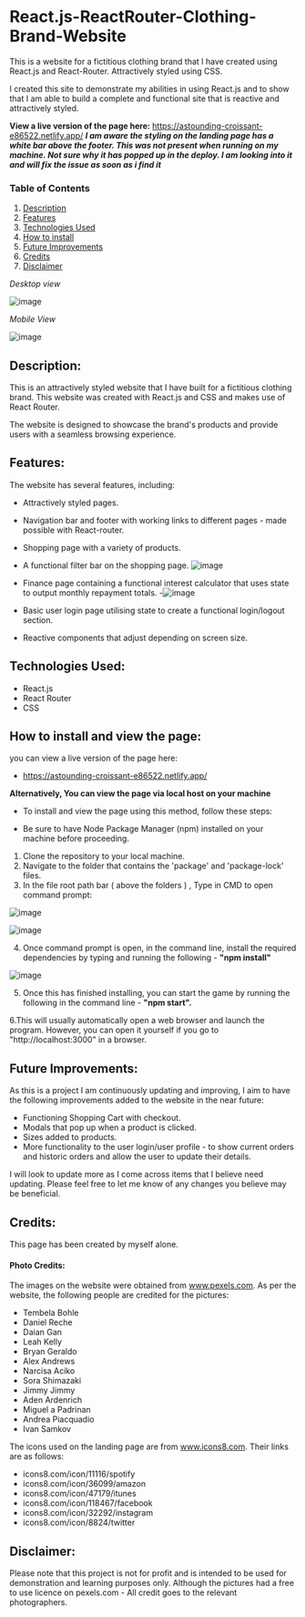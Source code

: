 # React.js-ReactRouter-Clothing-Brand-Website
This is a website for a fictitious clothing brand that I have created using React.js and React-Router. 
Attractively styled using CSS.

I created this site to demonstrate my abilities in using React.js and to show that I am able to build a complete and functional site that is reactive and attractively styled. 

**View a live version of the page here:**
https://astounding-croissant-e86522.netlify.app/
_**I am aware the styling on the landing page has a white bar above the footer. This was not present when running on my machine. Not sure why it has popped up in the deploy. I am looking into it and will fix the issue as soon as i find it**_

### Table of Contents
1. [Description](#program-description)
2. [Features](#features)
3. [Technologies Used](#technologies)
4. [How to install](#how-to-install)
5. [Future Improvements](#future-improvements)
6. [Credits](#credits)
7. [Disclaimer](#disclaimer)



_Desktop view_

![image](https://user-images.githubusercontent.com/123034061/224018685-b6049ad2-cad6-4c33-9827-853af81a1a21.png)

_Mobile View_

![image](https://github.com/robbinwilson24/React.js-ReactRouter-Clothing-Brand-Website/assets/123034061/3fce3866-3af7-4b84-93c9-4919038bcd11)


## Description: <a name="program-description"/>

This is an attractively styled website that I have built for a fictitious clothing brand. 
This website was created with React.js and CSS and makes use of React Router. 

The website is designed to showcase the brand's products and provide users with a seamless browsing experience. 

   
   
## Features: <a name="features"/>
The website has several features, including:
   - Attractively styled pages.
   - Navigation bar and footer with working links to different pages - made possible with React-router.
   - Shopping page with a variety of products.
   - A functional filter bar on the shopping page.
   ![image](https://github.com/robbinwilson24/React.js-ReactRouter-Clothing-Brand-Website/assets/123034061/438603f5-765f-44ae-9f06-b63dca9e216c)

   - Finance page containing a functional interest calculator that uses state to output monthly repayment totals.
   -![image](https://github.com/robbinwilson24/React.js-ReactRouter-Clothing-Brand-Website/assets/123034061/24f19a7e-e0f0-4c70-98ca-a536f45cb9a3)

   - Basic user login page utilising state to create a functional login/logout section.
   - Reactive components that adjust depending on screen size.
   
## Technologies Used: <a name="technologies"/>
   - React.js
   - React Router
   - CSS
   

## How to install and view the page: <a name="how-to-install"/>

you can view a live version of the page here:
- https://astounding-croissant-e86522.netlify.app/

**Alternatively, You can view the page via local host on your machine**
- To install and view the page using this method, follow these steps:

- Be sure to have Node Package Manager (npm) installed on your machine before proceeding. 

1. Clone the repository to your local machine. 
2. Navigate to the folder that contains the 'package' and 'package-lock' files. 
3. In the file root path bar ( above the folders ) , Type in CMD to open command prompt: 

![image](https://user-images.githubusercontent.com/123034061/224017721-739db8cf-5cc7-47aa-a6f2-f64b62c40af8.png)

![image](https://user-images.githubusercontent.com/123034061/220370249-e95b3074-9c7d-4a98-aebb-844a3782ef28.png)

4. Once command prompt is open, in the command line, install the required dependencies by typing and running the following -  **"npm install"** 

![image](https://user-images.githubusercontent.com/123034061/224018397-a080df28-2492-4e1c-85c4-becbd2495956.png)


5. Once this has finished installing, you can start the game by running the following in the command line -  **"npm start".**

6.This will usually automatically open a web browser and launch the program. However, you can open it yourself if you go to "http://localhost:3000" in a browser.

## Future Improvements:<a name="future-improvements"/>
   As this is a project I am continuously updating and improving, I aim to have the following improvements added to the website in the near future:
   - Functioning Shopping Cart with checkout.
   - Modals that pop up when a product is clicked. 
   - Sizes added to products. 
   - More functionality to the user login/user profile - to show current orders and historic orders and allow the user to update their details. 

   I will look to update more as I come across items that I believe need updating. Please feel free to let me know of any changes you believe may be beneficial. 

## Credits:<a name="credits"/>
This page has been created by myself alone. 

#### Photo Credits:
The images on the website were obtained from www.pexels.com.
As per the website, the following people are credited for the pictures:
- Tembela Bohle
- Daniel Reche
- Daian Gan
- Leah Kelly
- Bryan Geraldo
- Alex Andrews
- Narcisa Aciko
- Sora Shimazaki
- Jimmy Jimmy
- Aden Ardenrich
- Miguel a Padrinan
- Andrea Piacquadio
- Ivan Samkov

The icons used on the landing page are from www.icons8.com. Their links are as follows:<br/>
- icons8.com/icon/11116/spotify
- icons8.com/icon/36099/amazon
- icons8.com/icon/47179/itunes
- icons8.com/icon/118467/facebook
- icons8.com/icon/32292/instagram
- icons8.com/icon/8824/twitter


## Disclaimer:<a name="disclaimer"/>
Please note that this project is not for profit and is intended to be used for demonstration and learning purposes only.
Although the pictures had a free to use licence on pexels.com - All credit goes to the relevant photographers.
